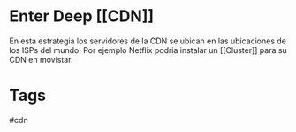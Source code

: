 # Enter Deep [[CDN]]
En esta estrategia los servidores de la CDN se ubican en las ubicaciones de los ISPs del mundo.
Por ejemplo Netflix podria instalar un [[Cluster]] para su CDN en movistar.



# Tags
#cdn 